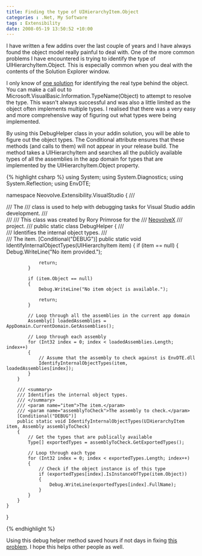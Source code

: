```yaml
---
title: Finding the type of UIHierarchyItem.Object
categories : .Net, My Software
tags : Extensibility
date: 2008-05-19 13:50:52 +10:00
---
```


I have written a few addins over the last couple of years and I have always found the object model really painful to deal with. One of the more common problems I have encountered is trying to identify the type of UIHierarchyItem.Object. This is especially common when you deal with the contents of the Solution Explorer window.

I only know of [one solution][0] for identifying the real type behind the object. You can make a call out to Microsoft.VisualBasic.Information.TypeName(Object) to attempt to resolve the type. This wasn't always successful and was also a little limited as the object often implements multiple types. I realised that there was a very easy and more comprehensive way of figuring out what types were being implemented.

By using this DebugHelper class in your addin solution, you will be able to figure out the object types. The Conditional attribute ensures that these methods (and calls to them) will not appear in your release build. The method takes a UIHierarchyItem and searches all the publicly available types of all the assemblies in the app domain for types that are implemented by the UIHierarchyItem.Object property.

{% highlight csharp %}
using System;
using System.Diagnostics;
using System.Reflection;
using EnvDTE;
     
namespace Neovolve.Extensibility.VisualStudio
{
    /// <summary>
    /// The <see cref="DebugHelper"/>
    /// class is used to help with debugging tasks for Visual Studio addin development.
    /// </summary>
    /// <remarks>
    /// This class was created by Rory Primrose for the 
    /// <a href="http://www.codeplex.com/NeovolveX" target="_blank">NeovolveX</a>
    /// project.
    /// </remarks>
    public static class DebugHelper
    {
        /// <summary>
        /// Identifies the internal object types.
        /// </summary>
        /// <param name="item">The item.</param>
        [Conditional("DEBUG")]
        public static void IdentifyInternalObjectTypes(UIHierarchyItem item)
        {
            if (item == null)
            {
                Debug.WriteLine("No item provided.");
     
                return;
            }
     
            if (item.Object == null)
            {
                Debug.WriteLine("No item object is available.");
     
                return;
            }
     
            // Loop through all the assemblies in the current app domain
            Assembly[] loadedAssemblies = AppDomain.CurrentDomain.GetAssemblies();
     
            // Loop through each assembly
            for (Int32 index = 0; index < loadedAssemblies.Length; index++)
            {
                // Assume that the assembly to check against is EnvDTE.dll
                IdentifyInternalObjectTypes(item, loadedAssemblies[index]);
            }
        }
     
        /// <summary>
        /// Identifies the internal object types.
        /// </summary>
        /// <param name="item">The item.</param>
        /// <param name="assemblyToCheck">The assembly to check.</param>
        [Conditional("DEBUG")]
        public static void IdentifyInternalObjectTypes(UIHierarchyItem item, Assembly assemblyToCheck)
        {
            // Get the types that are publically available
            Type[] exportedTypes = assemblyToCheck.GetExportedTypes();
     
            // Loop through each type
            for (Int32 index = 0; index < exportedTypes.Length; index++)
            {
                // Check if the object instance is of this type
                if (exportedTypes[index].IsInstanceOfType(item.Object))
                {
                    Debug.WriteLine(exportedTypes[index].FullName);
                }
            }
        }
    }
}
    
{% endhighlight %}

Using this debug helper method saved hours if not days in fixing [this problem][1]. I hope this helps other people as well.

[0]: http://forums.microsoft.com/MSDN/ShowPost.aspx?PostID=2123578&amp;SiteID=1
[1]: /2008/05/19/when-is-envdte-project-not-an-envdte-project/
